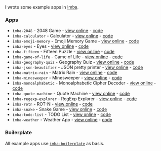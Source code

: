 I wrote some example apps in [Imba](http://imba.io/).

### Apps

* `imba-2048` - 2048 Game - [view online](https://taw.github.io/imba-2048) - [code](https://github.com/taw/imba-2048)
* `imba-calculator` - Calculator - [view online](https://taw.github.io/imba-calculator) - [code](https://github.com/taw/imba-calculator)
* `imba-emoji-memory` - Emoji Memory Game - [view online](https://taw.github.io/imba-emoji-memory) - [code](https://github.com/taw/imba-emoji-memory)
* `imba-eyes` - Eyes - [view online](https://taw.github.io/imba-eyes) - [code](https://github.com/taw/imba-eyes)
* `imba-fifteen` - Fifteen Puzzle - [view online](https://taw.github.io/imba-fifteen) - [code](https://github.com/taw/imba-fifteen)
* `imba-game-of-life` - Game of Life - [view online](https://taw.github.io/imba-game-of-life) - [code](https://github.com/taw/imba-game-of-life)
* `imba-geography-quiz` - Geography Quiz - [view online](https://taw.github.io/imba-geography-quiz) - [code](https://github.com/taw/imba-geography-quiz)
* `imba-json-beautifier` - JSON pretty printer - [view online](https://taw.github.io/imba-json-beautifier) - [code](https://github.com/taw/imba-json-beautifier)
* `imba-matrix-rain` - Matrix Rain - [view online](https://taw.github.io/imba-matrix-rain) - [code](https://github.com/taw/imba-matrix-rain)
* `imba-minesweeper` - Minesweeper - [view online](https://taw.github.io/imba-minesweeper) - [code](https://github.com/taw/imba-minesweeper)
* `imba-monoalphabetic` - Monoalphabetic Cipher Decoder - [view online](https://taw.github.io/imba-monoalphabetic) - [code](https://github.com/taw/imba-monoalphabetic)
* `imba-quote-machine` - Quote Machine - [view online](https://taw.github.io/imba-quote-machine) - [code](https://github.com/taw/imba-quote-machine)
* `imba-regexp-explorer` - RegExp Explorer - [view online](https://taw.github.io/imba-regexp-explorer) - [code](https://github.com/taw/imba-regexp-explorer)
* `imba-rotn` - ROT-N - [view online](https://taw.github.io/imba-rotn) - [code](https://github.com/taw/imba-rotn)
* `imba-snake` - Snake Game - [view online](https://taw.github.io/imba-snake) - [code](https://github.com/taw/imba-snake)
* `imba-todo-list` - TODO List - [view online](https://taw.github.io/imba-todo-list) - [code](https://github.com/taw/imba-todo-list)
* `imba-weather` - Weather App - [view online](https://taw.github.io/imba-weather) - [code](https://github.com/taw/imba-weather)

### Boilerplate

All example apps use [`imba-boilerplate`](https://github.com/taw/imba-boilerplate) as basis.
